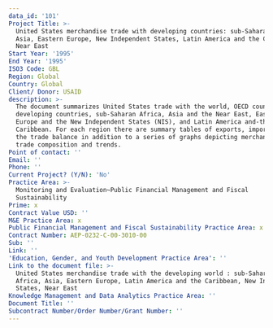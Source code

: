 ```yaml
---
data_id: '101'
Project Title: >-
  United States merchandise trade with developing countries: sub-Saharan Africa,
  Asia, Eastern Europe, New Independent States, Latin America and the Caribbean,
  Near East
Start Year: '1995'
End Year: '1995'
ISO3 Code: GBL
Region: Global
Country: Global
Client/ Donor: USAID
description: >-
  The document summarizes United States trade with the world, OECD countries,
  developing countries, sub-Saharan Africa, Asia and the Near East, Eastern
  Europe and the New Independent States (NIS), and Latin America and-the
  Caribbean. For each region there are summary tables of exports, imports and
  the trade balance in addition to a series of graphs depicting merchandise
  trade composition and trends.
Point of contact: ''
Email: ''
Phone: ''
Current Project? (Y/N): 'No'
Practice Area: >-
  Monitoring and Evaluation~Public Financial Management and Fiscal
  Sustainability
Prime: x
Contract Value USD: ''
M&E Practice Area: x
Public Financial Management and Fiscal Sustainability Practice Area: x
Contract Number: AEP-0232-C-00-3010-00
Sub: ''
Link: ''
'Education, Gender, and Youth Development Practice Area': ''
Link to the document file: >-
  United States merchandise trade with the developing world : sub-Saharan
  Africa, Asia, Eastern Europe, Latin America and the Caribbean, New Independent
  States, Near East
Knowledge Management and Data Analytics Practice Area: ''
Document Title: ''
Subcontract Number/Order Number/Grant Number: ''
---
```

